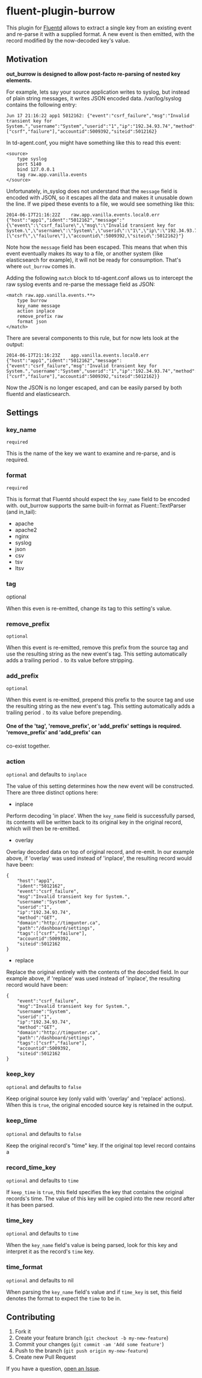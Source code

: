 fluent-plugin-burrow
====================

This plugin for [Fluentd](http://fluentd.org) allows to extract a single key from an existing event and re-parse it with
a supplied format. A new event is then emitted, with the record modified by the now-decoded key's value.

## Motivation

**out_burrow is designed to allow post-facto re-parsing of nested key elements.**

For example, lets say your source application writes to syslog, but instead of plain string messages, it writes JSON
encoded data. /var/log/syslog contains the following entry:

    Jun 17 21:16:22 app1 5012162: {"event":"csrf_failure","msg":"Invalid transient key for System.","username":"System","userid":"1","ip":"192.34.93.74","method":"GET","domain":"http://timgunter.ca","path":"/dashboard/settings","tags":["csrf","failure"],"accountid":5009392,"siteid":5012162}

In td-agent.conf, you might have something like this to read this event:

```
<source>
    type syslog
    port 5140
    bind 127.0.0.1
    tag raw.app.vanilla.events
</source>
```

Unfortunately, in_syslog does not understand that the `message` field is encoded with JSON, so it escapes all the data
and makes it unusable down the line. If we piped these events to a file, we would see something like this:

```
2014-06-17T21:16:22Z	raw.app.vanilla.events.local0.err	{"host":"app1","ident":"5012162","message":"{\"event\":\"csrf_failure\",\"msg\":\"Invalid transient key for System.\",\"username\":\"System\",\"userid\":\"1\",\"ip\":\"192.34.93.74\",\"method\":\"GET\",\"domain\":\"http://timgunter.ca\",\"path\":\"/dashboard/authentication\",\"tags\":[\"csrf\",\"failure\"],\"accountid\":5009392,\"siteid\":5012162}"}
```

Note how the `message` field has been escaped. This means that when this event eventually makes its way to a file, or
another system (like elasticsearch for example), it will not be ready for consumption. That's where `out_burrow` comes in.

Adding the following `match` block to td-agent.conf allows us to intercept the raw syslog events and re-parse the
message field as JSON:

```
<match raw.app.vanilla.events.**>
    type burrow
    key_name message
    action inplace
    remove_prefix raw
    format json
</match>
```

There are several components to this rule, but for now lets look at the output:

```
2014-06-17T21:16:23Z	app.vanilla.events.local0.err	{"host":"app1","ident":"5012162","message":{"event":"csrf_failure","msg":"Invalid transient key for System.","username":"System","userid":"1","ip":"192.34.93.74","method":"GET","domain":"http://timgunter.ca","path":"/dashboard/settings/mobilethemes","tags":["csrf","failure"],"accountid":5009392,"siteid":5012162}}
```

Now the JSON is no longer escaped, and can be easily parsed by both fluentd and elasticsearch.

## Settings

### key_name

`required`

This is the name of the key we want to examine and re-parse, and is required.

### format

`required`

This is format that Fluentd should expect the `key_name` field to be encoded with. out_burrow supports the same built-in
format as Fluent::TextParser (and in_tail):

- apache
- apache2
- nginx
- syslog
- json
- csv
- tsv
- ltsv

### tag
optional

When this even is re-emitted, change its tag to this setting's value.

### remove_prefix

`optional`

When this event is re-emitted, remove this prefix from the source tag and use the resulting string as the new event's
tag. This setting automatically adds a trailing period `.` to its value before stripping.

### add_prefix

`optional`

When this event is re-emitted, prepend this prefix to the source tag and use the resulting string as the new event's tag.
This setting automatically adds a trailing period `.` to its value before prepending.

#### One of the 'tag', 'remove_prefix', or 'add_prefix' settings is required. 'remove_prefix' and 'add_prefix' can
co-exist together.

### action

`optional` and defaults to `inplace`

The value of this setting determines how the new event will be constructed. There are three distinct options here:

- inplace

Perform decoding 'in place'. When the `key_name` field is successfully parsed, its contents will be written back to its
original key in the original record, which will then be re-emitted.

- overlay

Overlay decoded data on top of original record, and re-emit. In our example above, if 'overlay' was used instead of
'inplace', the resulting record would have been:

```
{
    "host":"app1",
    "ident":"5012162",
    "event":"csrf_failure",
    "msg":"Invalid transient key for System.",
    "username":"System",
    "userid":"1",
    "ip":"192.34.93.74",
    "method":"GET",
    "domain":"http://timgunter.ca",
    "path":"/dashboard/settings",
    "tags":["csrf","failure"],
    "accountid":5009392,
    "siteid":5012162
}
```

- replace

Replace the original entirely with the contents of the decoded field. In our example above, if 'replace' was used
instead of 'inplace', the resulting record would have been:

```
{
    "event":"csrf_failure",
    "msg":"Invalid transient key for System.",
    "username":"System",
    "userid":"1",
    "ip":"192.34.93.74",
    "method":"GET",
    "domain":"http://timgunter.ca",
    "path":"/dashboard/settings",
    "tags":["csrf","failure"],
    "accountid":5009392,
    "siteid":5012162
}
```

### keep_key

`optional` and defaults to `false`

Keep original source key (only valid with 'overlay' and 'replace' actions). When this is `true`, the original encoded
source key is retained in the output.

### keep_time

`optional` and defaults to `false`

Keep the original record's "time" key. If the original top level record contains a

### record_time_key

`optional` and defaults to `time`

If `keep_time` is `true`, this field specifies the key that contains the original records's time. The value of this key
will be copied into the new record after it has been parsed.

### time_key

`optional` and defaults to `time`

When the `key_name` field's value is being parsed, look for this key and interpret it as the record's `time` key.

### time_format

`optional` and defaults to nil

When parsing the `key_name` field's value and if `time_key` is set, this field denotes the format to expect the `time`
to be in.

## Contributing

1. Fork it
2. Create your feature branch (`git checkout -b my-new-feature`)
3. Commit your changes (`git commit -am 'Add some feature'`)
4. Push to the branch (`git push origin my-new-feature`)
5. Create new Pull Request

If you have a question, [open an Issue](https://github.com/vanilla/fluent-plugin-burrow/issues).
